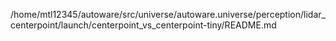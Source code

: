 /home/mtl12345/autoware/src/universe/autoware.universe/perception/lidar_centerpoint/launch/centerpoint_vs_centerpoint-tiny/README.md